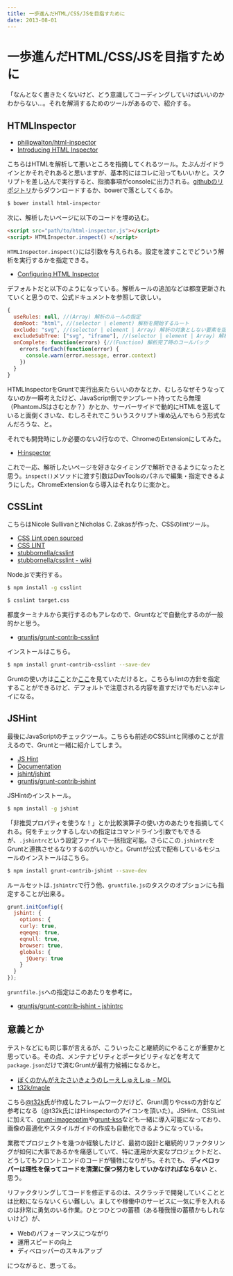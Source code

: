 ```yaml
---
title: 一歩進んだHTML/CSS/JSを目指すために
date: 2013-08-01
---
```


# 一歩進んだHTML/CSS/JSを目指すために

「なんとなく書きたくないけど、どう意識してコーディングしていけばいいのかわからない…。それを解消するためのツールがあるので、紹介する。

## HTMLInspector

- [philipwalton/html-inspector](https://github.com/philipwalton/html-inspector)
- [Introducing HTML Inspector](http://philipwalton.com/articles/introducing-html-inspector/)

こちらはHTMLを解析して悪いところを指摘してくれるツール。たぶんガイドラインとかそれぞれあると思いますが、基本的にはコレに沿ってもいいかと。スクリプトを差し込んで実行すると、指摘事項がconsoleに出力される。[githubのリポジトリ](https://github.com/philipwalton/html-inspector)からダウンロードするか、bowerで落としてくるか。

```bash
$ bower install html-inspector
```

次に、解析したいページに以下のコードを埋め込む。

```html
<script src="path/to/html-inspector.js"></script>
<script> HTMLInspector.inspect() </script>
```

`HTMLInspector.inspect()`には引数を与えられる。設定を渡すことでどういう解析を実行するかを指定できる。

- [Configuring HTML Inspector](https://github.com/philipwalton/html-inspector#configuring-html-inspector)

デフォルトだと以下のようになっている。解析ルールの追加などは都度更新されていくと思うので、公式ドキュメントを参照して欲しい。

```js
{
  useRules: null, //(Array) 解析のルールの指定
  domRoot: "html", //(selector | element) 解析を開始するルート
  exclude: "svg", //(selector | element | Array) 解析の対象としない要素を指定
  excludeSubTree: ["svg", "iframe"], //(selector | element | Array) 解析の対象としないサブツリー要素を指定
  onComplete: function(errors) {//(Function) 解析完了時のコールバック
    errors.forEach(function(error) {
      console.warn(error.message, error.context)
    })
  }
}
```

HTMLInspectorをGruntで実行出来たらいいのかなとか、むしろなぜそうなってないのか一瞬考えたけど、JavaScript側でテンプレート持ってたら無理（PhantomJSはさむとか？）かとか、サーバーサイドで動的にHTMLを返していると面倒くさいな、むしろそれでこういうスクリプト埋め込んでもらう形式なんだろうな、と。

それでも開発時にしか必要のない2行なので、ChromeのExtensionにしてみた。

- [H:inspector](https://chrome.google.com/webstore/detail/hinspector/poeiekompeckjdiigdamalgoahpldgbp)

これで一応、解析したいページを好きなタイミングで解析できるようになったと思う。`inspect()`メソッドに渡す引数はDevToolsのパネルで編集・指定できるようにした。ChromeExtensionなら導入はそれなりに楽かと。

## CSSLint

こちらはNicole SullivanとNicholas C. Zakasが作った、CSSのlintツール。

- [CSS Lint open sourced](http://www.stubbornella.org/content/2011/06/15/css-lint-open-sourced/)
- [CSS LINT](http://csslint.net/)
- [stubbornella/csslint](https://github.com/stubbornella/csslint)
- [stubbornella/csslint - wiki](https://github.com/stubbornella/csslint/wiki)

Node.jsで実行する。

```bash
$ npm install -g csslint

$ csslint target.css
```

都度ターミナルから実行するのもアレなので、Gruntなどで自動化するのが一般的かと思う。

- [gruntjs/grunt-contrib-csslint](https://github.com/gruntjs/grunt-contrib-csslint)

インストールはこちら。

```bash
$ npm install grunt-contrib-csslint --save-dev
```

Gruntの使い方は[ここ](/posts/2013/gruntjs-0-4.html)とか[ここ](/posts/2012/gruntjs-introduction.html)を見ていただけると。こちらもlintの方針を指定することができるけど、デフォルトで注意される内容を直すだけでもだいぶキレイになる。

## JSHint

最後にJavaScriptのチェックツール。こちらも前述のCSSLintと同様のことが言えるので、Gruntと一緒に紹介してしまう。

- [JS Hint](http://www.jshint.com/)
- [Documentation](http://www.jshint.com/docs/)
- [jshint/jshint](https://github.com/jshint/jshint)
- [gruntjs/grunt-contrib-jshint](https://github.com/gruntjs/grunt-contrib-jshint)

JSHintのインストール。

```bash
$ npm install -g jshint
```

「非推奨プロパティを使うな！」とか比較演算子の使い方のあたりを指摘してくれる。何をチェックするしないの指定はコマンドライン引数でもできるが、`.jshintrc`という設定ファイルで一括指定可能。さらにこの`.jshintrc`をGruntと連携させるなりするのがいいかと。Gruntが公式で配布しているモジュールのインストールはこちら。

```bash
$ npm install grunt-contrib-jshint --save-dev
```

ルールセットは`.jshintrc`で行う他、`gruntfile.js`のタスクのオプションにも指定することが出来る。

```js
grunt.initConfig({
  jshint: {
    options: {
    curly: true,
    eqeqeq: true,
    eqnull: true,
    browser: true,
    globals: {
      jQuery: true
    }
  }
});
```

`gruntfile.js`への指定はこのあたりを参考に。

- [gruntjs/grunt-contrib-jshint - jshintrc](https://github.com/gruntjs/grunt-contrib-jshint#jshintrc)

## 意義とか

テストなどにも同じ事が言えるが、こういったこと継続的にやることが重要かと思っている。その点、メンテナビリティとポータビリティなどを考えて`package.json`だけで済むGruntが最有力候補になるかと。

- [ぼくのかんがえたさいきょうのしーえしゅえしゅ - MOL](http://t32k.me/mol/log/the-perfect-css-i-thought/)
- [t32k/maple](https://github.com/t32k/maple)

こちら[@t32k](http://twitter.com/t32k)氏が作成したフレームワークだけど、Grunt周りやcssの方針など参考になる（@t32k氏にはH:inspectorのアイコンを頂いた）。JSHint、CSSLintに加えて、[grunt-imageoptim](https://github.com/JamieMason/grunt-imageoptim)や[grunt-kss](https://github.com/t32k/grunt-kss)なども一緒に導入可能になっており、画像の最適化やスタイルガイドの作成も自動化できるようになっている。

業務でプロジェクトを幾つか経験したけど、最初の設計と継続的リファクタリングが如何に大事であるかを痛感していて、特に運用が大変なプロジェクトだと、どうしてもフロントエンドのコードが犠牲になりがち。それでも、 **ディベロッパーは理性を保ってコードを清潔に保つ努力をしていかなければならない** と、思う。

リファクタリングしてコードを修正するのは、スクラッチで開発していくこととは比較にならないくらい難しい。ましてや稼働中のサービスに一気に手を入れるのは非常に勇気のいる作業。ひとつひとつの蓄積（ある種我慢の蓄積かもしれないけど）が、

- Webのパフォーマンスにつながり
- 運用スピードの向上
- ディベロッパーのスキルアップ

につながると、思ってる。
